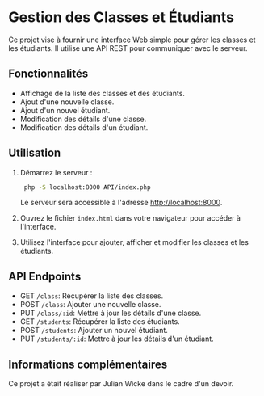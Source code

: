 # Gestion des Classes et Étudiants

Ce projet vise à fournir une interface Web simple pour gérer les classes et les étudiants. Il utilise une API REST pour communiquer avec le serveur.

## Fonctionnalités

- Affichage de la liste des classes et des étudiants.
- Ajout d'une nouvelle classe.
- Ajout d'un nouvel étudiant.
- Modification des détails d'une classe.
- Modification des détails d'un étudiant.

## Utilisation

1. Démarrez le serveur :

    ```bash
     php -S localhost:8000 API/index.php
    ```

    Le serveur sera accessible à l'adresse [http://localhost:8000](http://localhost:8000).

2. Ouvrez le fichier `index.html` dans votre navigateur pour accéder à l'interface.

3. Utilisez l'interface pour ajouter, afficher et modifier les classes et les étudiants.

## API Endpoints

- GET `/class`: Récupérer la liste des classes.
- POST `/class`: Ajouter une nouvelle classe.
- PUT `/class/:id`: Mettre à jour les détails d'une classe.
- GET `/students`: Récupérer la liste des étudiants.
- POST `/students`: Ajouter un nouvel étudiant.
- PUT `/students/:id`: Mettre à jour les détails d'un étudiant.

## Informations complémentaires

Ce projet a était réaliser par Julian Wicke dans le cadre d'un devoir.

